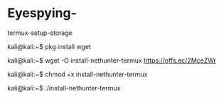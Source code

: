 # Eyespying-
termux-setup-storage

kali@kali:~$ pkg install wget

kali@kali:~$ wget -O install-nethunter-termux https://offs.ec/2MceZWr

kali@kali:~$ chmod +x install-nethunter-termux

kali@kali:~$ ./install-nethunter-termux

